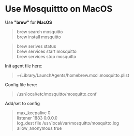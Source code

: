 Use Mosquittto on MacOS
=======================

Use **"brew"** for **MacOS**

 > brew search  mosquitto  
 > brew install mosquitto  

 > brew serives status  
 > brew services start mosquitto  
 > brew services stop  mosquitto  

Init agent file here:

 > ~/Library/LaunchAgents/homebrew.mxcl.mosquitto.plist  

Config file here:

 > /usr/local/etc/mosquitto/mosquitto.conf  

Add/set to config

 > max_keepalive 0  
 > listener 1883 0.0.0.0  
 > log_dest file /usr/local/var/mosquitto/mosquitto.log  
 > allow_anonymous true  

